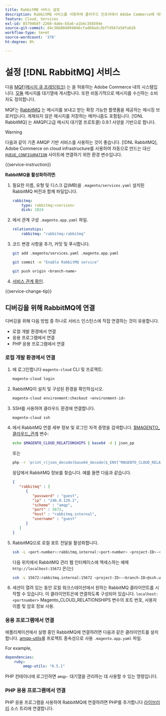 ```yaml
---
title: RabbitMQ 서비스 설정
description: RabbitMQ 서비스를 사용하여 클라우드 인프라에서 Adobe Commerce에 대한 메시지 대기열을 관리하는 방법을 알아봅니다.
feature: Cloud, Services
exl-id: 85794b8f-2260-4a6e-b5a6-a1b4c356594e
source-git-commit: d4c36b084094846cfad69adc2bffd567a58fab26
workflow-type: tm+mt
source-wordcount: '378'
ht-degree: 0%

---
```


# 설정 [!DNL RabbitMQ] 서비스

다음 [MQF(메시지 큐 프레임워크)](https://experienceleague.adobe.com/docs/commerce-operations/configuration-guide/message-queues/message-queue-framework.html) 는 을 허용하는 Adobe Commerce 내의 시스템입니다. [모듈](https://glossary.magento.com/module) 메시지를 대기열에 게시합니다. 또한 비동기적으로 메시지를 수신하는 소비자도 정의합니다.

MQF는 [RabbitMQ](https://www.rabbitmq.com/) 는 메시지를 보내고 받는 확장 가능한 플랫폼을 제공하는 메시징 브로커입니다. 게재되지 않은 메시지를 저장하는 메커니즘도 포함됩니다. [!DNL RabbitMQ] 는 AMQP(고급 메시지 대기열 프로토콜) 0.9.1 사양을 기반으로 합니다.

>[!WARNING]
>
>다음과 같이 기존 AMQP 기반 서비스를 사용하는 것이 좋습니다. [!DNL RabbitMQ], Adobe Commerce on cloud infrastructure를 사용하여 자동으로 만드는 대신 [`QUEUE_CONFIGURATION`](../environment/variables-deploy.md#queue_configuration) 사이트에 연결하기 위한 환경 변수입니다.

{{service-instruction}}

**RabbitMQ을 활성화하려면**:

1. 필요한 이름, 유형 및 디스크 값(MB)을 `.magento/services.yaml` 설치된 RabbitMQ 버전과 함께 파일입니다.

   ```yaml
   rabbitmq:
       type: rabbitmq:<version>
       disk: 1024
   ```

1. 에서 관계 구성 `.magento.app.yaml` 파일.

   ```yaml
   relationships:
       rabbitmq: "rabbitmq:rabbitmq"
   ```

1. 코드 변경 사항을 추가, 커밋 및 푸시합니다.

   ```bash
   git add .magento/services.yaml .magento.app.yaml
   ```

   ```bash
   git commit -m "Enable RabbitMQ service"
   ```

   ```bash
   git push origin <branch-name>
   ```

1. [서비스 관계 확인](services-yaml.md#service-relationships).

{{service-change-tip}}

## 디버깅을 위해 RabbitMQ에 연결

디버깅을 위해 다음 방법 중 하나로 서비스 인스턴스에 직접 연결하는 것이 유용합니다.

- 로컬 개발 환경에서 연결
- 응용 프로그램에서 연결
- PHP 응용 프로그램에서 연결

### 로컬 개발 환경에서 연결

1. 에 로그인합니다 `magento-cloud` CLI 및 프로젝트:

   ```bash
   magento-cloud login
   ```

1. RabbitMQ이 설치 및 구성된 환경을 확인하십시오.

   ```bash
   magento-cloud environment:checkout <environment-id>
   ```

1. SSH를 사용하여 클라우드 환경에 연결합니다.

   ```bash
   magento-cloud ssh
   ```

1. 에서 RabbitMQ 연결 세부 정보 및 로그인 자격 증명을 검색합니다. [$MAGENTO_클라우드_관계](../application/properties.md#relationships) 변수:

   ```bash
   echo $MAGENTO_CLOUD_RELATIONSHIPS | base64 -d | json_pp
   ```

   또는

   ```bash
   php -r 'print_r(json_decode(base64_decode($_ENV["MAGENTO_CLOUD_RELATIONSHIPS"])));'
   ```

   응답에서 RabbitMQ 정보를 찾습니다. 예를 들면 다음과 같습니다.

   ```json
   {
      "rabbitmq" : [
         {
            "password" : "guest",
            "ip" : "246.0.129.2",
            "scheme" : "amqp",
            "port" : 5672,
            "host" : "rabbitmq.internal",
            "username" : "guest"
         }
      ]
   }
   ```

1. RabbitMQ으로 로컬 포트 전달을 활성화합니다.

   ```bash
   ssh -L <port-number>:rabbitmq.internal:<port-number> <project-ID>-<branch-ID>@ssh.us.magentosite.cloud
   ```

   다음 위치에서 RabbitMQ 관리 웹 인터페이스에 액세스하는 예제 `http://localhost:15672` 은(는)

   ```bash
   ssh -L 15672:rabbitmq.internal:15672 <project-ID>-<branch-ID>@ssh.us.magentosite.cloud
   ```

1. 세션이 열려 있는 동안 로컬 워크스테이션에서 원하는 RabbitMQ 클라이언트를 시작할 수 있습니다. 이 클라이언트은에 연결하도록 구성되어 있습니다. `localhost:<portnumber>` Magento_CLOUD_RELATIONSHIPS 변수의 포트 번호, 사용자 이름 및 암호 정보 사용.

### 응용 프로그램에서 연결

애플리케이션에서 실행 중인 RabbitMQ에 연결하려면 다음과 같은 클라이언트를 설치합니다. [amqp-utils](https://github.com/dougbarth/amqp-utils)를 프로젝트 종속성으로 사용 `.magento.app.yaml` 파일.

For example,

```yaml
dependencies:
    ruby:
        amqp-utils: "0.5.1"
```

PHP 컨테이너에 로그인하면 `amqp-` 대기열을 관리하는 데 사용할 수 있는 명령입니다.

### PHP 응용 프로그램에서 연결

PHP 응용 프로그램을 사용하여 RabbitMQ에 연결하려면 PHP를 추가합니다 [라이브러리](https://glossary.magento.com/library) 소스 트리에 연결합니다.
